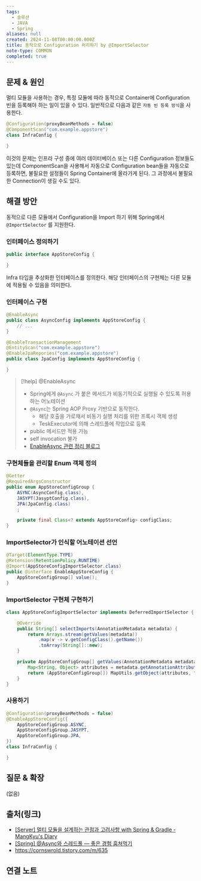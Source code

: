 ```yaml
---
tags:
  - 솔루션
  - JAVA
  - Spring
aliases: null
created: 2024-11-08T00:00:00.000Z
title: 동적으로 Configuration 처리하기 by @ImportSelector
note-type: COMMON
completed: true
---
```


## 문제 & 원인

멀티 모듈을 사용하는 경우, 특정 모듈에 따라 동적으로 Container에 Configuration 빈을 등록해야 하는 일이 있을 수 있다. 일반적으로 다음과 같은 `자동 빈 등록 방식`을 사용한다.

```java
@Configuration(proxyBeanMethods = false)
@ComponentScan("com.example.appstore")
class InfraConfig {

}
```

이것의 문제는 인프라 구성 중에 여러 데이터베이스 또는 다른 Configuration 정보들도 있는데 ComponentScan을 사용해서 자동으로 Configuration bean들을 자동으로 등록하면, 불필요한 설정들이 Spring Container에 올라가게 된다. 그 과정에서 불필요한 Connection이 생길 수도 있다.


## 해결 방안

동적으로 다른 모듈에서 Configuration을 Import 하기 위해 Spring에서 `@ImportSelector` 를 지원한다.

### 인터페이스 정의하기

```java
public interface AppStoreConfig {

}
```

Infra 타입을 추상화한 인터페이스를 정의한다. 해당 인터페이스의 구현체는 다른 모듈에 적용될 수 있음을 의미한다.

### 인터페이스 구현

```java
@EnableAsync
public class AsyncConfig implements AppStoreConfig {
	// ...
}

@EnableTransactionManagement
@EntityScan("com.example.appstore")
@EnableJpaRepories("com.example.appstore")
public class JpaConfig implements AppStoreConfig {

}
```

>[!help] @EnableAsync
>- Spring에게 `@Async` 가 붙은 메서드가 비동기적으로 실행될 수 있도록 허용하는 어노테이션
>- `@Async`는 Spring AOP Proxy 기반으로 동작한다.
>	- 해당 호출을 가로채서 비동기 실행 처리를 위한 프록시 객체 생성
>	- TeskExecutor에 의해 스레드풀에 작업으로 등록
>- public 메서드만 적용 가능
>- self invocation 불가
>- [EnableAsync 관련 정리 블로그](https://xxeol.tistory.com/44#%EB%B9%84%EB%8F%99%EA%B8%B0%20%EC%B2%98%EB%A6%AC%20without%20%40Async-1)

### 구현체들을 관리할 Enum 객체 정의

```java
@Getter
@RequiredArgsConstructor
public enum AppStoreConfigGroup {
	ASYNC(AsyncConfig.class),
	JASYPT(JasyptConfig.class),
	JPA(JpaConfig.class)
	;

	private final Class<? extends AppStoreConfig> configClass;
}
```

### ImportSelector가 인식할 어노테이션 선언

```java
@Target(ElementType.TYPE)
@Retension(RetentionPolicy.RUNTIME)
@Import(AppStoreConfigImportSelector.class)
public @interface EnableAppStoreConfig {
	AppStoreConfigGroup[] value();
}
```

### ImportSelector 구현체 구현하기

```java
class AppStoreConfigImportSelector implements DeferredImportSelector {

	@Override
	public String[] selectImports(AnnotationMetadata metadata) {
		return Arrays.stream(getValues(metadata))
			.map(v -> v.getConfigClass().getName())
			.toArray(String[]::new);
	}

	private AppStoreConfigGroup[] getValues(AnnotationMetadata metadata) {
		Map<String, Object> attributes = metadata.getAnnotationAttributes(EnableAppStoreConfig.class.getName());
		return (AppStoreConfigGroup[]) MapUtils.getObject(attributes, "value", new AppStoreConfigGroup[]{});
	}
}
```

### 사용하기

```java
@Configuration(proxyBeanMethods = false)
@EnableAppStoreConfig({
    AppStoreConfigGroup.ASYNC,
    AppStoreConfigGroup.JASYPT,
    AppStoreConfigGroup.JPA,
})
class InfraConfig {

}
```


## 질문 & 확장

(없음)

## 출처(링크)

- [\[Server\] 멀티 모듈을 설계하는 관점과 고려사항 with Spring & Gradle - MangKyu's Diary](https://mangkyu.tistory.com/304)
- [\[Spring\] @Async와 스레드풀 — 좋은 경험 훔쳐먹기](https://xxeol.tistory.com/44#%EB%B9%84%EB%8F%99%EA%B8%B0%20%EC%B2%98%EB%A6%AC%20without%20%40Async-1)
- https://cornswrold.tistory.com/m/635

## 연결 노트
